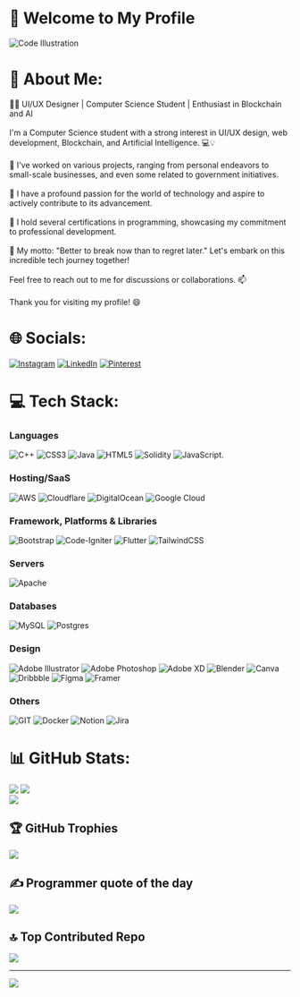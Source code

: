 # 👋 Welcome to My Profile

![Code Illustration](https://cdn.dribbble.com/users/1162077/screenshots/3848914/programmer.gif)

# 💫 About Me:
🧑‍💻 UI/UX Designer | Computer Science Student | Enthusiast in Blockchain and AI<br><br>I'm a Computer Science student with a strong interest in UI/UX design, web development, Blockchain, and Artificial Intelligence. 💻💡<br><br>🌟 I've worked on various projects, ranging from personal endeavors to small-scale businesses, and even some related to government initiatives.<br><br>🚀 I have a profound passion for the world of technology and aspire to actively contribute to its advancement.<br><br>📜 I hold several certifications in programming, showcasing my commitment to professional development.<br><br>💪 My motto: "Better to break now than to regret later." Let's embark on this incredible tech journey together!<br><br>Feel free to reach out to me for discussions or collaborations. 📫<br><br>Thank you for visiting my profile! 😄<br>


# 🌐 Socials:
[![Instagram](https://img.shields.io/badge/Instagram-%23E4405F.svg?logo=Instagram&logoColor=white)](https://instagram.com/Dinoxxcs) [![LinkedIn](https://img.shields.io/badge/LinkedIn-%230077B5.svg?logo=linkedin&logoColor=white)](https://linkedin.com/in/andikanoorismawan) [![Pinterest](https://img.shields.io/badge/Pinterest-%23E60023.svg?logo=Pinterest&logoColor=white)](https://pinterest.com/Anoorism) 

# 💻 Tech Stack:
### Languages
![C++](https://img.shields.io/badge/c++-%2300599C.svg?style=flat&logo=c%2B%2B&logoColor=white) ![CSS3](https://img.shields.io/badge/css3-%231572B6.svg?style=flat&logo=css3&logoColor=white) ![Java](https://img.shields.io/badge/java-%23ED8B00.svg?style=flat&logo=java&logoColor=white) ![HTML5](https://img.shields.io/badge/html5-%23E34F26.svg?style=flat&logo=html5&logoColor=white) ![Solidity](https://img.shields.io/badge/Solidity-%23363636.svg?style=flat&logo=solidity&logoColor=white) ![JavaScript](https://img.shields.io/badge/javascript-%23323330.svg?style=flat&logo=javascript&logoColor=%23F7DF1E).
### Hosting/SaaS
![AWS](https://img.shields.io/badge/AWS-%23FF9900.svg?style=flat&logo=amazon-aws&logoColor=white) ![Cloudflare](https://img.shields.io/badge/Cloudflare-F38020?style=flat&logo=Cloudflare&logoColor=white) ![DigitalOcean](https://img.shields.io/badge/DigitalOcean-%230167ff.svg?style=flat&logo=digitalOcean&logoColor=white) ![Google Cloud](https://img.shields.io/badge/Google%20Cloud-%234285F4.svg?style=flat&logo=google-cloud&logoColor=white)
### Framework, Platforms & Libraries
![Bootstrap](https://img.shields.io/badge/bootstrap-%23563D7C.svg?style=flat&logo=bootstrap&logoColor=white) ![Code-Igniter](https://img.shields.io/badge/CodeIgniter-%23EF4223.svg?style=flat&logo=codeIgniter&logoColor=white) ![Flutter](https://img.shields.io/badge/Flutter-%2302569B.svg?style=flat&logo=Flutter&logoColor=white) ![TailwindCSS](https://img.shields.io/badge/tailwindcss-%2338B2AC.svg?style=flat&logo=tailwind-css&logoColor=white) 
### Servers
![Apache](https://img.shields.io/badge/apache-%23D42029.svg?style=flat&logo=apache&logoColor=white) 
### Databases
![MySQL](https://img.shields.io/badge/mysql-%2300f.svg?style=flat&logo=mysql&logoColor=white) ![Postgres](https://img.shields.io/badge/postgres-%23316192.svg?style=flat&logo=postgresql&logoColor=white) 
### Design
![Adobe Illustrator](https://img.shields.io/badge/adobeillustrator-%23FF9A00.svg?style=flat&logo=adobeillustrator&logoColor=white) ![Adobe Photoshop](https://img.shields.io/badge/adobephotoshop-%2331A8FF.svg?style=flat&logo=adobephotoshop&logoColor=white) ![Adobe XD](https://img.shields.io/badge/Adobe%20XD-470137?style=flat&logo=Adobe%20XD&logoColor=#FF61F6) ![Blender](https://img.shields.io/badge/blender-%23F5792A.svg?style=flat&logo=blender&logoColor=white) ![Canva](https://img.shields.io/badge/Canva-%2300C4CC.svg?style=flat&logo=Canva&logoColor=white) ![Dribbble](https://img.shields.io/badge/Dribbble-EA4C89?style=flat&logo=dribbble&logoColor=white) 	![Figma](https://img.shields.io/badge/figma-%23F24E1E.svg?style=flat&logo=figma&logoColor=white) ![Framer](https://img.shields.io/badge/Framer-black?style=flat&logo=framer&logoColor=blue) 
### Others
![GIT](https://img.shields.io/badge/Git-fc6d26?style=flat&logo=git&logoColor=white) ![Docker](https://img.shields.io/badge/docker-%230db7ed.svg?style=flat&logo=docker&logoColor=white) ![Notion](https://img.shields.io/badge/Notion-%23000000.svg?style=flat&logo=notion&logoColor=white) ![Jira](https://img.shields.io/badge/jira-%230A0FFF.svg?style=flat&logo=jira&logoColor=white)

# 📊 GitHub Stats:
![](https://github-readme-stats.vercel.app/api?username=Dinoxxc&theme=radical&hide_border=false&include_all_commits=false&count_private=false) ![](https://github-readme-streak-stats.herokuapp.com/?user=Dinoxxc&theme=radical&hide_border=false) </br>
![](https://github-readme-stats.vercel.app/api/top-langs/?username=Dinoxxc&theme=radical&hide_border=false&include_all_commits=false&count_private=false&layout=compact&margin-w=auto)

## 🏆 GitHub Trophies
![](https://github-profile-trophy.vercel.app/?username=Dinoxxc&theme=radical&no-frame=false&no-bg=false&column=7&margin-w=20&margin-h=20)

## ✍️ Programmer quote of the day
![](https://quotes-github-readme.vercel.app/api?type=horizontal&theme=radical&margin-w=300)

## 🔝 Top Contributed Repo
![](https://github-contributor-stats.vercel.app/api?username=Dinoxxc&limit=5&theme=dark&combine_all_yearly_contributions=true)

---
[![](https://visitcount.itsvg.in/api?id=Dinoxxc&icon=0&color=6)](https://visitcount.itsvg.in)

<!-- Proudly created with GPRM ( https://gprm.itsvg.in ) -->
